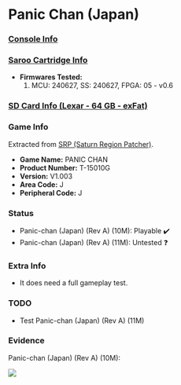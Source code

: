 # Panic Chan (Japan)

### [Console Info](../../../../../Info/Consoles/VA13/README.md)

### [Saroo Cartridge Info](../../../../../Info/Cartridges/RetroGameParadiseStore/1.32F/README.md)

- <b>Firmwares Tested:</b>
  1. MCU: 240627, SS: 240627, FPGA: 05 - v0.6

### [SD Card Info (Lexar - 64 GB - exFat)](../../../../../Info/SdCards/Lexar/64GB/exfat/README.md)

### Game Info

Extracted from [SRP (Saturn Region Patcher)](https://segaxtreme.net/resources/saturn-region-patcher.81/download).

- <b>Game Name:</b> PANIC CHAN
- <b>Product Number:</b> T-15010G
- <b>Version:</b> V1.003
- <b>Area Code:</b> J
- <b>Peripheral Code:</b> J

### Status

- Panic-chan (Japan) (Rev A) (10M): Playable :heavy_check_mark:
- Panic-chan (Japan) (Rev A) (11M): Untested :question:

### Extra Info

- It does need a full gameplay test.

### TODO

- Test Panic-chan (Japan) (Rev A) (11M)

### Evidence

Panic-chan (Japan) (Rev A) (10M):

[![](https://img.youtube.com/vi/pQjcn3SKOK8/0.jpg)](https://www.youtube.com/watch?v=pQjcn3SKOK8)
